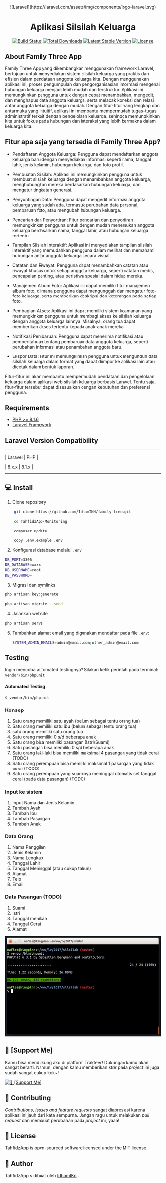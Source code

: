 <p align="center">
  ![Laravel](https://laravel.com/assets/img/components/logo-laravel.svg)
</p>

<h1 align="center">Aplikasi Silsilah Keluarga</h1>

<p align="center">
<a href="https://github.com/laravel/framework/actions"><img src="https://github.com/laravel/framework/workflows/tests/badge.svg" alt="Build Status"></a>
<a href="https://packagist.org/packages/laravel/framework"><img src="https://img.shields.io/packagist/dt/laravel/framework" alt="Total Downloads"></a>
<a href="https://packagist.org/packages/laravel/framework"><img src="https://img.shields.io/packagist/v/laravel/framework" alt="Latest Stable Version"></a>
<a href="https://packagist.org/packages/laravel/framework"><img src="https://img.shields.io/packagist/l/laravel/framework" alt="License"></a>
</p>

## About Family Three App

  Family Three App yang dikembangkan menggunakan framework Laravel, bertujuan untuk menyediakan sistem silsilah keluarga yang praktis dan efisien dalam pendataan anggota keluarga kita. Dengan menggunakan aplikasi ini, proses pengumpulan dan pengorganisasian informasi mengenai hubungan keluarga menjadi lebih mudah dan terstruktur. Aplikasi ini memungkinkan pengguna untuk dengan cepat menambahkan, mengedit, dan menghapus data anggota keluarga, serta melacak koneksi dan relasi antar anggota keluarga dengan mudah. Dengan fitur-fitur yang lengkap dan antarmuka yang intuitif, aplikasi ini membantu mempermudah tugas-tugas administratif terkait dengan pengelolaan keluarga, sehingga memungkinkan kita untuk fokus pada hubungan dan interaksi yang lebih bermakna dalam keluarga kita.
  
 <h2 id="fitur">Fitur apa saja yang tersedia di Family Three App?</h2>

- Pendaftaran Anggota Keluarga: Pengguna dapat mendaftarkan anggota keluarga baru dengan menyediakan informasi seperti nama, tanggal lahir, jenis kelamin, hubungan keluarga, dan foto profil.

- Pembuatan Silsilah: Aplikasi ini memungkinkan pengguna untuk membuat silsilah keluarga dengan menambahkan anggota keluarga, menghubungkan mereka berdasarkan hubungan keluarga, dan mengatur tingkatan generasi.

- Penyuntingan Data: Pengguna dapat mengedit informasi anggota keluarga yang sudah ada, termasuk perubahan data personal, pembaruan foto, atau mengubah hubungan keluarga.

- Pencarian dan Penyortiran: Fitur pencarian dan penyortiran memungkinkan pengguna untuk dengan mudah menemukan anggota keluarga berdasarkan nama, tanggal lahir, atau hubungan keluarga tertentu.

- Tampilan Silsilah Interaktif: Aplikasi ini menyediakan tampilan silsilah interaktif yang memudahkan pengguna dalam melihat dan memahami hubungan antar anggota keluarga secara visual.

- Catatan dan Riwayat: Pengguna dapat menambahkan catatan atau riwayat khusus untuk setiap anggota keluarga, seperti catatan medis, pencapaian penting, atau peristiwa spesial dalam hidup mereka.

- Manajemen Album Foto: Aplikasi ini dapat memiliki fitur manajemen album foto, di mana pengguna dapat mengunggah dan mengatur foto-foto keluarga, serta memberikan deskripsi dan keterangan pada setiap foto.

- Pembagian Akses: Aplikasi ini dapat memiliki sistem keamanan yang memungkinkan pengguna untuk membagi akses ke silsilah keluarga dengan anggota keluarga lainnya. Misalnya, orang tua dapat memberikan akses tertentu kepada anak-anak mereka.

- Notifikasi Pembaruan: Pengguna dapat menerima notifikasi atau pemberitahuan tentang pembaruan data anggota keluarga, seperti perubahan informasi atau penambahan anggota baru.

- Ekspor Data: Fitur ini memungkinkan pengguna untuk mengunduh data silsilah keluarga dalam format yang dapat diimpor ke aplikasi lain atau dicetak dalam bentuk laporan.

Fitur-fitur ini akan membantu mempermudah pendataan dan pengelolaan keluarga dalam aplikasi web silsilah keluarga berbasis Laravel. Tentu saja, fitur-fitur tersebut dapat disesuaikan dengan kebutuhan dan preferensi pengguna.

## Requirements
- [PHP >= 8.1.6](http://php.net/)
- [Laravel Framework](https://github.com/laravel/framework)

## Laravel Version Compatibility
_____________________
| Laravel | PHP     |

| 8.x.x   | 8.1.x   |
_____________________

<h2 id="download">💻 Install</h2>

1. Clone repository

```bash
    git clone https://github.com/IdhamIKN/family-tree.git
```

```bash
    cd TahfidzApp-Monitoring
```

```bash
    composer update
```

```bash
    copy .env.example .env
```
2. Konfigurasi database melalui `.env`

```bash
DB_PORT=3306
DB_DATABASE=xxxx
DB_USERNAME=root
DB_PASSWORD=
```
3. Migrasi dan symlinks

```bash
php artisan key:generate
```
```bash
php artisan migrate --seed
```
4. Jalankan website

```bash
php artisan serve
```

5. Tambahkan alamat email yang digunakan mendaftar pada file `.env`:
    ```bash
    SYSTEM_ADMIN_EMAILS=admin@email.com;other_admin@email.com
    ```
    
 ## Testing
Ingin mencoba automated testingnya? Silakan ketik perintah pada terminal: `vendor/bin/phpunit`

#### Automated Testing
```bash
$ vendor/bin/phpunit
```

### Konsep
1. Satu orang memiliki satu ayah (belum sebagai tentu orang tua)
2. Satu orang memiliki satu ibu (belum sebagai tentu orang tua)
3. satu orang memiliki satu orang tua
4. Satu orang memiliki 0 s/d beberapa anak
5. Satu orang bisa memiliki pasangan (Istri/Suami)
6. Satu pasangan bisa memiliki 0 s/d beberapa anak
7. Satu orang laki-laki bisa memiliki maksimal 4 pasangan yang tidak cerai (TODO)
8. Satu orang perempuan bisa memiliki maksimal 1 pasangan yang tidak cerai (TODO)
9. Satu orang perempuan yang suaminya meninggal otomatis set tanggal cerai (pada data pasangan) (TODO)

### Input ke sistem
1. Input Nama dan Jenis Kelamin
2. Tambah Ayah
3. Tambah Ibu
4. Tambah Pasangan
5. Tambah Anak

### Data Orang
1. Nama Panggilan
2. Jenis Kelamin
3. Nama Lengkap
4. Tanggal Lahir
5. Tanggal Meninggal (atau cukup tahun)
6. Alamat
7. Telp
8. Email

### Data Pasangan (TODO)
1. Suami
2. Istri
3. Tanggal menikah
4. Tanggal Cerai
5. Alamat


![Automated Testing](public/images/07-automated-testing.jpg "Automated Testing")

<h2 id="[dukungan](https://saweria.co/idhamIKN)">💌 [Support Me]</h2>

<p>
Kamu bisa mendukung aku di platform Trakteer! Dukungan kamu akan sangat berarti. Namun, dengan kamu memberikan <i>star</i> pada <i>project</i> ini juga sudah sangat cukup kok~!
</p>

<a href="https://saweria.co/idhamIKN" target="_blank"><img id="wse-buttons-preview" src="💌 [Support Me]" height="40" style="border:0px;height:40px;" alt="💌 [Support Me]" ></a>

<h2 id="kontribusi">🤝 Contributing</h2>

<p>
<i>Contributions, issues and feature requests</i> sangat diapresiasi karena aplikasi ini jauh dari kata sempurna. Jangan ragu untuk melakukan <i>pull request</i> dan membuat perubahan pada <i>project</i> ini, yaaa!
</p>

<h2 id="lisensi">📝 License</h2>

<p>TahfidzApp is open-sourced software licensed under the MIT license.</p>

<h2 id="pembuat">🧍 Author</h2>

<p>TahfidzApp s dibuat oleh <a href="https://instagram.com/idhamikn?igshid=MmJiY2I4NDBkZg==">IdhamIKn</a> .</p>
